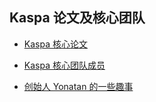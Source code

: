 
## Kaspa 论文及核心团队

- [Kaspa 核心论文](./Theory.md)

- [Kaspa 核心团队成员](./CoreTeam.md)

- [创始人 Yonatan 的一些趣事](./AboutYonatan.md)




